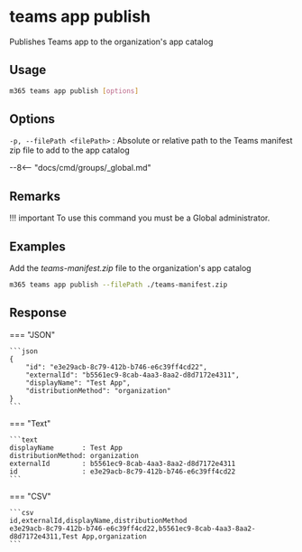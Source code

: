 # teams app publish

Publishes Teams app to the organization's app catalog

## Usage

```sh
m365 teams app publish [options]
```

## Options

`-p, --filePath <filePath>`
: Absolute or relative path to the Teams manifest zip file to add to the app catalog

--8<-- "docs/cmd/groups/_global.md"

## Remarks

!!! important
    To use this command you must be a Global administrator.

## Examples

Add the _teams-manifest.zip_ file to the organization's app catalog

```sh
m365 teams app publish --filePath ./teams-manifest.zip
```

## Response

=== "JSON"

    ```json
    {
        "id": "e3e29acb-8c79-412b-b746-e6c39ff4cd22",
        "externalId": "b5561ec9-8cab-4aa3-8aa2-d8d7172e4311",
        "displayName": "Test App",
        "distributionMethod": "organization"
    }
    ```

=== "Text"

    ```text
    displayName       : Test App
    distributionMethod: organization
    externalId        : b5561ec9-8cab-4aa3-8aa2-d8d7172e4311
    id                : e3e29acb-8c79-412b-b746-e6c39ff4cd22
    ```

=== "CSV"

    ```csv
    id,externalId,displayName,distributionMethod
    e3e29acb-8c79-412b-b746-e6c39ff4cd22,b5561ec9-8cab-4aa3-8aa2-d8d7172e4311,Test App,organization
    ```

